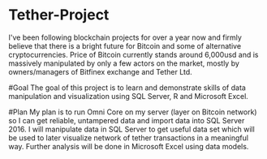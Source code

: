 # Tether-Project
I've been following blockchain projects for over a year now and firmly believe that there is a bright future for Bitcoin and some of alternative cryptocurrencies. Price of Bitcoin currently stands around 6,000usd and is massively manipulated by only a few actors on the market, mostly by owners/managers of Bitfinex exchange and Tether Ltd.

#Goal
The goal of this project is to learn and demonstrate skills of data manipulation and visualization using SQL Server, R and Microsoft Excel. 

#Plan
My plan is to run Omni Core on my server (layer on Bitcoin network) so I can get reliable, untampered data and import data into SQL Server 2016. I will manipulate data in SQL Server to get useful data set which will be used to later visualize network of tether transactions in a meaningful way. Further analysis will be done in Microsoft Excel using data models.

